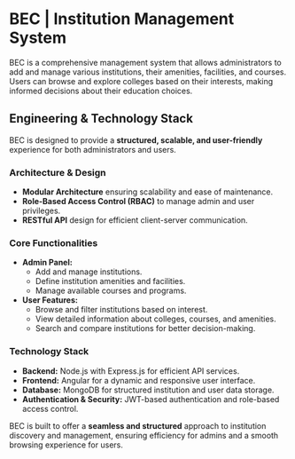 # BEC | Institution Management System

BEC is a comprehensive management system that allows administrators to add and manage various institutions, their amenities, facilities, and courses. Users can browse and explore colleges based on their interests, making informed decisions about their education choices.

## Engineering & Technology Stack

BEC is designed to provide a **structured, scalable, and user-friendly** experience for both administrators and users.

### **Architecture & Design**
- **Modular Architecture** ensuring scalability and ease of maintenance.
- **Role-Based Access Control (RBAC)** to manage admin and user privileges.
- **RESTful API** design for efficient client-server communication.

### **Core Functionalities**
- **Admin Panel:**
  - Add and manage institutions.
  - Define institution amenities and facilities.
  - Manage available courses and programs.
- **User Features:**
  - Browse and filter institutions based on interest.
  - View detailed information about colleges, courses, and amenities.
  - Search and compare institutions for better decision-making.

### **Technology Stack**
- **Backend:** Node.js with Express.js for efficient API services.
- **Frontend:** Angular for a dynamic and responsive user interface.
- **Database:** MongoDB for structured institution and user data storage.
- **Authentication & Security:** JWT-based authentication and role-based access control.

BEC is built to offer a **seamless and structured** approach to institution discovery and management, ensuring efficiency for admins and a smooth browsing experience for users.
